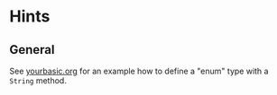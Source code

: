 # Hints

## General
 
See [yourbasic.org][yourbasic-enum] for an example how to define a "enum" type with a `String` method. 
 
[yourbasic-enum]: https://yourbasic.org/golang/iota/#complete-enum-type-with-strings-best-practice

 
